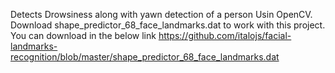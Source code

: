 
Detects Drowsiness along with yawn detection of a person Usin OpenCV. 
Download shape_predictor_68_face_landmarks.dat to work with this project.
You can download in the below 
link https://github.com/italojs/facial-landmarks-recognition/blob/master/shape_predictor_68_face_landmarks.dat
